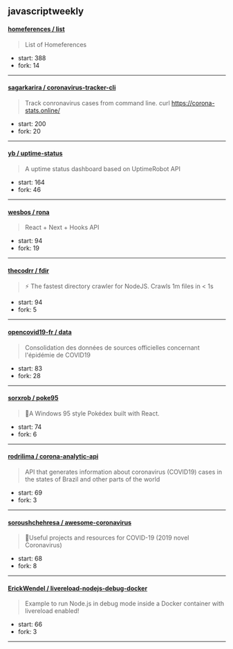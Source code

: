 ## javascriptweekly

#### [homeferences / list](https://github.com/homeferences/list)

> List of Homeferences

+ start: 388
+ fork: 14

----


#### [sagarkarira / coronavirus-tracker-cli](https://github.com/sagarkarira/coronavirus-tracker-cli)

> Track conronavirus cases from command line. curl https://corona-stats.online/

+ start: 200
+ fork: 20

----


#### [yb / uptime-status](https://github.com/yb/uptime-status)

> A uptime status dashboard based on UptimeRobot API

+ start: 164
+ fork: 46

----


#### [wesbos / rona](https://github.com/wesbos/rona)

> React + Next + Hooks API

+ start: 94
+ fork: 19

----


#### [thecodrr / fdir](https://github.com/thecodrr/fdir)

> ⚡ The fastest directory crawler for NodeJS. Crawls 1m files in < 1s

+ start: 94
+ fork: 5

----


#### [opencovid19-fr / data](https://github.com/opencovid19-fr/data)

> Consolidation des données de sources officielles concernant l'épidémie de COVID19

+ start: 83
+ fork: 28

----


#### [sorxrob / poke95](https://github.com/sorxrob/poke95)

> 🚀A Windows 95 style Pokédex built with React.

+ start: 74
+ fork: 6

----


#### [rodrilima / corona-analytic-api](https://github.com/rodrilima/corona-analytic-api)

> API that generates information about coronavirus (COVID19) cases in the states of Brazil and other parts of the world

+ start: 69
+ fork: 3

----


#### [soroushchehresa / awesome-coronavirus](https://github.com/soroushchehresa/awesome-coronavirus)

> 🦠Useful projects and resources for COVID-19 (2019 novel Coronavirus)

+ start: 68
+ fork: 8

----


#### [ErickWendel / livereload-nodejs-debug-docker](https://github.com/ErickWendel/livereload-nodejs-debug-docker)

> Example to run Node.js in debug mode inside a Docker container with livereload enabled!

+ start: 66
+ fork: 3

----

